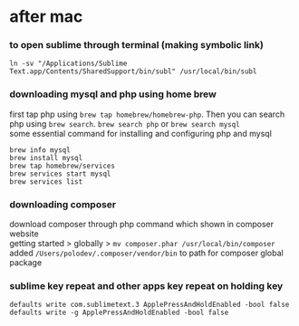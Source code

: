 # after mac

### to open sublime through terminal (making symbolic link)
~~~
ln -sv "/Applications/Sublime Text.app/Contents/SharedSupport/bin/subl" /usr/local/bin/subl
~~~

### downloading mysql and php using home brew
first tap php using `brew tap homebrew/homebrew-php`. Then you can search php using `brew search`. `brew search php` or `brew search mysql`       
some essential command for installing and configuring php and mysql
~~~
brew info mysql
brew install mysql
brew tap homebrew/services
brew services start mysql
brew services list
~~~

### downloading composer 
download composer through php command which shown in composer website      
getting started > globally > `mv composer.phar /usr/local/bin/composer`     
added `/Users/polodev/.composer/vendor/bin` to path for composer global package


### sublime key repeat and other apps key repeat on holding key
~~~
defaults write com.sublimetext.3 ApplePressAndHoldEnabled -bool false
defaults write -g ApplePressAndHoldEnabled -bool false
~~~

